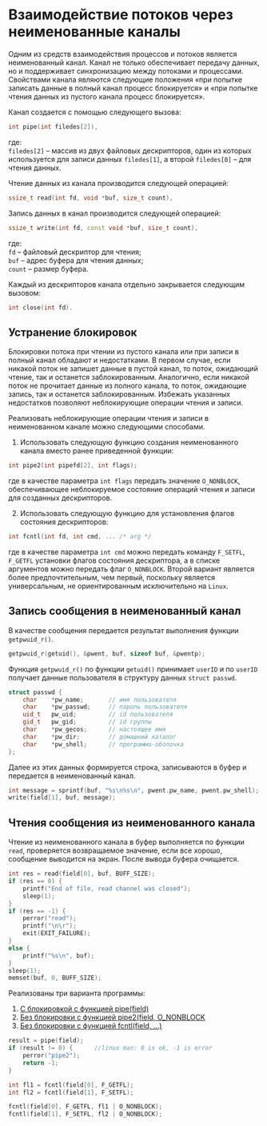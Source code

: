 # Взаимодействие потоков через неименованные каналы

Одним из средств взаимодействия процессов и потоков является неименованный канал. Канал не только обеспечивает передачу данных, но и поддерживает синхронизацию между потоками и процессами. Свойствами канала являются следующие положения «при попытке записать данные в полный канал процесс блокируется» и «при попытке чтения данных из пустого канала процесс блокируется».

Канал создается с помощью следующего вызова:
```cpp
int pipe(int filedes[2]),
```
где:</br>
`filedes[2]` – массив из двух файловых дескрипторов, один из которых используется для записи данных `filedes[1]`, а второй `filedes[0]` – для чтения данных.

Чтение данных из канала производится следующей операцией:
```cpp
ssize_t read(int fd, void *buf, size_t count),
```

Запись данных в канал производится следующей операцией:

```cpp
ssize_t write(int fd, const void *buf, size_t count),
```

где:</br>
`fd` – файловый дескриптор для чтения;</br>
`buf` – адрес буфера для чтения данных;</br>
`count` – размер буфера.</br>

Каждый из дескрипторов канала отдельно закрывается следующим вызовом:
```cpp
int close(int fd).
```

## Устранение блокировок

Блокировки потока при чтении из пустого канала или при записи в полный канал обладают и недостатками.
В первом случае, если никакой поток не запишет данные в пустой канал, то поток, ожидающий чтение, так и останется заблокированным. Аналогично, если никакой поток не прочитает данные из полного канала, то поток, ожидающие запись, так и останется заблокированным. Избежать указанных недостатков позволяют неблокирующие операции чтения и записи.

Реализовать неблокирующие операции чтения и записи в неименованном канале можно следующими способами.
1.	Использовать следующую функцию создания неименованного канала вместо ранее приведенной функции:
```cpp
int pipe2(int pipefd[2], int flags);
```
где в качестве параметра `int flags` передать значение `O_NONBLOCK`, обеспечивающее неблокируемое состояние операций чтения и записи для созданных дескрипторов.

2.	Использовать следующую функцию для установления флагов состояния дескрипторов:
```cpp
int fcntl(int fd, int cmd, ... /* arg */ 
```
где в качестве параметра `int cmd` можно передать команду `F_SETFL`, `F_GETFL` установки флагов состояния дескриптора, а в списке аргументов можно передать флаг `O_NONBLOCK`. Второй вариант является более предпочтительным, чем первый, поскольку является универсальным, не ориентированным исключительно на `Linux`.

## Запись сообщения в неименованный канал

В качестве сообщения передается результат выполнения функции `getpwuid_r()`.

```cpp
getpwuid_r(getuid(), &pwent, buf, sizeof buf, &pwentp);
```

Функция `getpwuid_r()` по функции `getuid()` принимает `userID` и по `userID` получает данные пользователя в структуру данных `struct passwd`.

```cpp
struct passwd {
    char    *pw_name;       // имя пользователя 
    char    *pw_passwd;     // пароль пользователя 
    uid_t   pw_uid;         // id пользователя 
    gid_t   pw_gid;         // id группы 
    char    *pw_gecos;      // настоящее имя 
    char    *pw_dir;        // домашний каталог 
    char    *pw_shell;      // программа-оболочка 
};
```

Далее из этих данных формируется строка, записываются в буфер и передается в неименованный канал.
```cpp
int message = sprintf(buf, "%s\n%s\n", pwent.pw_name, pwent.pw_shell);
write(field[1], buf, message);
```

## Чтения сообщения из неименованного канала

Чтение из неименованного канала в буфер выполняется по функции `read`, проверяется возвращаемое значение, если все хорошо, сообщение выводится на экран. После вывода буфера очищается.

```cpp
int res = read(field[0], buf, BUFF_SIZE);     
if (res == 0) {
    printf("End of file, read channel was closed");
    sleep(1);
}
if (res == -1) {
    perror("read");
    printf("\n\r");
    exit(EXIT_FAILURE);
}
else {
    printf("%s\n", buf);           
}
sleep(1);
memset(buf, 0, BUFF_SIZE);
```

Реализованы три варианта программы:
1. [С блокировкой с функцией pipe(field)](./lab3_1.cpp)
2. [Без блокировки с функцией pipe2(field, O_NONBLOCK](./lab3_2.cpp)
3. [Без блокировки с функцией fcntl(field, ...)](./lab3_3.cpp)

```cpp
result = pipe(field);
if (result != 0) {      //linux man: 0 is ok, -1 is error
    perror("pipe2");
    return -1;
}

int fl1 = fcntl(field[0], F_GETFL);
int fl2 = fcntl(field[1], F_SETFL);

fcntl(field[0], F_GETFL, fl1 | O_NONBLOCK);
fcntl(field[1], F_SETFL, fl2 | O_NONBLOCK);
```